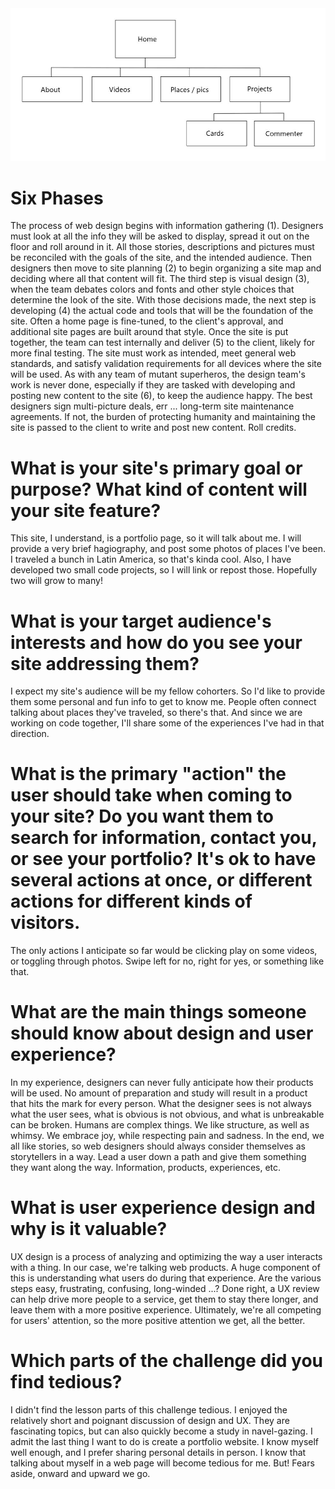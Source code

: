 <img src="imgs/siteMap.jpg">

# Six Phases
The process of web design begins with information gathering (1). Designers must look at all the info they will be asked to display, spread it out on the floor and roll around in it. All those stories, descriptions and pictures must be reconciled with the goals of the site, and the intended audience. Then designers then move to site planning (2) to begin organizing a site map and deciding where all that content will fit. The third step is visual design (3), when the team debates colors and fonts and other style choices that determine the look of the site. With those decisions made, the next step is developing (4) the actual code and tools that will be the foundation of the site. Often a home page is fine-tuned, to the client's approval, and additional site pages are built around that style. Once the site is put together, the team can test internally and deliver (5) to the client, likely for more final testing. The site must work as intended, meet general web standards, and satisfy validation requirements for all devices where the site will be used. As with any team of mutant superheros, the design team's work is never done, especially if they are tasked with developing and posting new content to the site (6), to keep the audience happy. The best designers sign multi-picture deals, err ... long-term site maintenance agreements. If not, the burden of protecting humanity and maintaining the site is passed to the client to write and post new content. Roll credits.

# What is your site's primary goal or purpose? What kind of content will your site feature?
This site, I understand, is a portfolio page, so it will talk about me. I will provide a very brief hagiography, and post some photos of places I've been. I traveled a bunch in Latin America, so that's kinda cool. Also, I have developed two small code projects, so I will link or repost those. Hopefully two will grow to many!

# What is your target audience's interests and how do you see your site addressing them?
I expect my site's audience will be my fellow cohorters. So I'd like to provide them some personal and fun info to get to know me. People often connect talking about places they've traveled, so there's that. And since we are working on code together, I'll share some of the experiences I've had in that direction.

# What is the primary "action" the user should take when coming to your site? Do you want them to search for information, contact you, or see your portfolio? It's ok to have several actions at once, or different actions for different kinds of visitors.
The only actions I anticipate so far would be clicking play on some videos, or toggling through photos. Swipe left for no, right for yes, or something like that.

# What are the main things someone should know about design and user experience?
In my experience, designers can never fully anticipate how their products will be used. No amount of preparation and study will result in a product that hits the mark for every person. What the designer sees is not always what the user sees, what is obvious is not obvious, and what is unbreakable can be broken. Humans are complex things. We like structure, as well as whimsy. We embrace joy, while respecting pain and sadness. In the end, we all like stories, so web designers should always consider themselves as storytellers in a way. Lead a user down a path and give them something they want along the way. Information, products, experiences, etc.

# What is user experience design and why is it valuable?
UX design is a process of analyzing and optimizing the way a user interacts with a thing. In our case, we're talking web products. A huge component of this is understanding what users do during that experience. Are the various steps easy, frustrating, confusing, long-winded ...? Done right, a UX review can help drive more people to a service, get them to stay there longer, and leave them with a more positive experience. Ultimately, we're all competing for users' attention, so the more positive attention we get, all the better.

# Which parts of the challenge did you find tedious?
I didn't find the lesson parts of this challenge tedious. I enjoyed the relatively short and poignant discussion of design and UX. They are fascinating topics, but can also quickly become a study in navel-gazing. I admit the last thing I want to do is create a portfolio website. I know myself well enough, and I prefer sharing personal details in person. I know that talking about myself in a web page will become tedious for me. But! Fears aside, onward and upward we go.